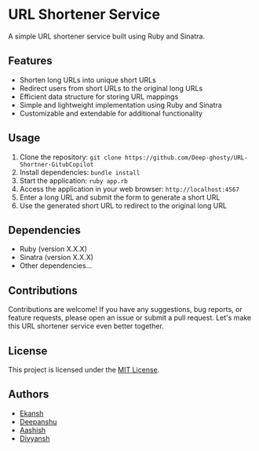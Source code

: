 # URL Shortener Service

A simple URL shortener service built using Ruby and Sinatra.

## Features

- Shorten long URLs into unique short URLs
- Redirect users from short URLs to the original long URLs
- Efficient data structure for storing URL mappings
- Simple and lightweight implementation using Ruby and Sinatra
- Customizable and extendable for additional functionality

## Usage

1. Clone the repository: `git clone https://github.com/Deep-ghosty/URL-Shortner-GitubCopilot`
2. Install dependencies: `bundle install`
3. Start the application: `ruby app.rb`
4. Access the application in your web browser: `http://localhost:4567`
5. Enter a long URL and submit the form to generate a short URL
6. Use the generated short URL to redirect to the original long URL

## Dependencies

- Ruby (version X.X.X)
- Sinatra (version X.X.X)
- Other dependencies...

## Contributions

Contributions are welcome! If you have any suggestions, bug reports, or feature requests, please open an issue or submit a pull request. Let's make this URL shortener service even better together.

## License

This project is licensed under the [MIT License](LICENSE).

## Authors

- [Ekansh](https://github.com/your-username)
- [Deepanshu](https://github.com/your-username)
- [Aashish](https://github.com/your-username)
- [Divyansh](https://github.com/your-username)

